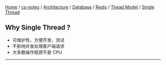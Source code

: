 [Home](https://mengxianbin.github.io) /
[cs-notes](https://mengxianbin.github.io/cs-notes/site) /
[Architecture](https://mengxianbin.github.io/cs-notes/site/Architecture) /
[Database](https://mengxianbin.github.io/cs-notes/site/Architecture/Database) /
[Redis](https://mengxianbin.github.io/cs-notes/site/Architecture/Database/Redis) /
[Thead Model](https://mengxianbin.github.io/cs-notes/site/Architecture/Database/Redis/Thead%20Model) /
[Single Thread](https://mengxianbin.github.io/cs-notes/site/Architecture/Database/Redis/Thead%20Model/Single%20Thread)

## Why Single Thread ?

* 可维护性，方便开发、测试
* 不影响并发处理客户端请求    
* 大多数操作瓶颈不是 CPU

---
